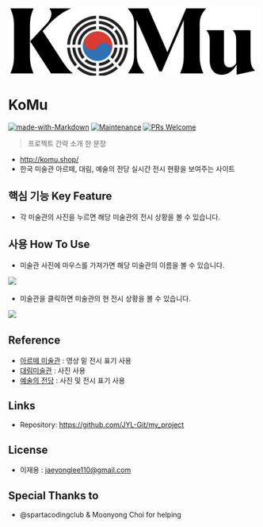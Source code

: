 <img src="/static/komu.png" class="img-fluid" alt="Responsive image" width="500">

# KoMu
[![made-with-Markdown](https://img.shields.io/badge/Made%20with-Markdown-1f425f.svg)](http://commonmark.org)
[![Maintenance](https://img.shields.io/badge/Maintained%3F-yes-green.svg)](https://github.com/ohahohah/readme-template/graphs/commit-activity) 
[![PRs Welcome](https://img.shields.io/badge/PRs-welcome-brightgreen.svg?style=flat-square)](http://makeapullrequest.com)


> 프로젝트 간략 소개 한 문장 
- http://komu.shop/
- 한국 미술관 아르떼, 대림, 예술의 전당 실시간 전시 현황을 보여주는 사이트

## 핵심 기능  Key Feature
- 각 미술관의 사진을 누르면 해당 미술관의 전시 상황을 볼 수 있습니다.

## 사용 How To Use

- 미술관 사진에 마우스를 가져가면 해당 미술관의 이름을 볼 수 있습니다.

![](https://user-images.githubusercontent.com/77158279/114404061-52427a00-9be0-11eb-8c29-16554125a256.png)

- 미술관을 클릭하면 미술관의 현 전시 상황을 볼 수 있습니다.

![](https://user-images.githubusercontent.com/77158279/114403778-0d1e4800-9be0-11eb-8b93-167d508a5486.png)


## Reference
- [아르떼 미술관](http://artemuseum.com/) : 영상 밑 전시 표기 사용
- [대림미술관](http://www.daelimmuseum.org/index.do) : 사진 사용
- [예술의 전당](https://www.sac.or.kr/site/main/home) : 사진 및 전시 표기 사용

## Links
- Repository: https://github.com/JYL-Git/my_project

## License
- 이재용 : [jaeyonglee110@gmail.com](mailto:jaeyonglee110@gmail.com)  

## Special Thanks to
- @spartacodingclub & Moonyong Choi for helping
